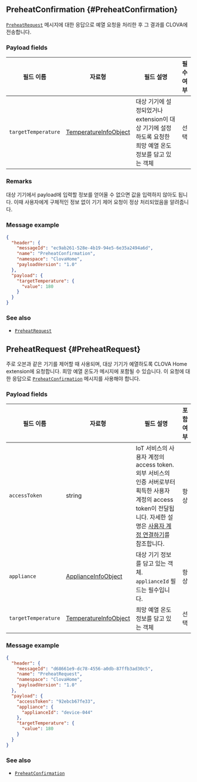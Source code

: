 ## PreheatConfirmation {#PreheatConfirmation}
[`PreheatRequest`](#PreheatRequest) 메시지에 대한 응답으로 예열 요청을 처리한 후 그 결과를 CLOVA에 전송합니다.

### Payload fields

| 필드 이름       | 자료형    | 필드 설명                     | 필수 여부 |
|---------------|---------|-----------------------------|:---------:|
| `targetTemperature`               | [TemperatureInfoObject](/Develop/References/ClovaHomeInterface/Shared_Objects.md#TemperatureInfoObject) | 대상 기기에 설정되었거나 extension이 대상 기기에 설정하도록 요청한 희망 예열 온도 정보를 담고 있는 객체                                | 선택    |

### Remarks

대상 기기에서 payload에 입력할 정보를 얻어올 수 없으면 값을 입력하지 않아도 됩니다. 이때 사용자에게 구체적인 정보 없이 기기 제어 요청이 정상 처리되었음을 알려줍니다.

### Message example

```json
{
  "header": {
    "messageId": "ec9ab261-528e-4b19-94e5-6e35a2494a6d",
    "name": "PreheatConfirmation",
    "namespace": "ClovaHome",
    "payloadVersion": "1.0"
  },
  "payload": {
    "targetTemperature": {
      "value": 180
    }
  }
}
```

### See also
* [`PreheatRequest`](#PreheatRequest)

## PreheatRequest {#PreheatRequest}
주로 오븐과 같은 기기를 제어할 때 사용되며, 대상 기기가 예열하도록 CLOVA Home extension에 요청합니다. 희망 예열 온도가 메시지에 포함될 수 있습니다. 이 요청에 대한 응답으로 [`PreheatConfirmation`](#PreheatConfirmation) 메시지를 사용해야 합니다.

### Payload fields

| 필드 이름       | 자료형    | 필드 설명                     | 포함 여부 |
|---------------|---------|-----------------------------|:---------:|
| `accessToken`   | string | IoT 서비스의 사용자 계정의 access token. 외부 서비스의 인증 서버로부터 획득한 사용자 계정의 access token이 전달됩니다. 자세한 설명은 [사용자 계정 연결하기](/Develop/Guides/Link_User_Account.md)를 참조합니다.                          | 항상    |
| `appliance`     | [ApplianceInfoObject](/Develop/References/ClovaHomeInterface/Shared_Objects.md#ApplianceInfoObject) | 대상 기기 정보를 담고 있는 객체. `applianceId` 필드는 필수입니다. | 항상    |
| `targetTemperature`       | [TemperatureInfoObject](/Develop/References/ClovaHomeInterface/Shared_Objects.md#TemperatureInfoObject) | 희망 예열 온도 정보를 담고 있는 객체             | 선택    |

### Message example

```json
{
  "header": {
    "messageId": "d68661e9-dc78-4556-a0db-87ffb3ad30c5",
    "name": "PreheatRequest",
    "namespace": "ClovaHome",
    "payloadVersion": "1.0"
  },
  "payload": {
    "accessToken": "92ebcb67fe33",
    "appliance": {
      "applianceId": "device-044"
    },
    "targetTemperature": {
      "value": 180
    }
  }
}
```

### See also
* [`PreheatConfirmation`](#PreheatConfirmation)
